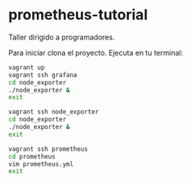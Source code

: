 # prometheus-tutorial
Taller dirigido a programadores.

Para iniciar clona el proyecto.
Ejecuta en tu terminal:
```bash
vagrant up
vagrant ssh grafana
cd node_exporter
./node_exporter &
exit

vagrant ssh node_exporter
cd node_exporter
./node_exporter &
exit

vagrant ssh prometheus
cd prometheus
vim prometheus.yml
exit
```
